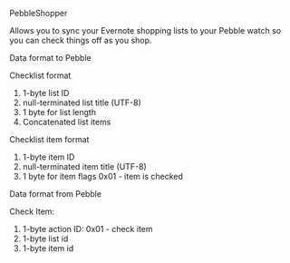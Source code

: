 PebbleShopper

Allows you to sync your Evernote shopping lists to your Pebble watch so you can check things off as you shop.

Data format to Pebble

Checklist format
1. 1-byte list ID
2. null-terminated list title (UTF-8)
3. 1 byte for list length
4. Concatenated list items

Checklist item format
1. 1-byte item ID
2. null-terminated item title (UTF-8)
3. 1 byte for item flags
    0x01 - item is checked


Data format from Pebble

Check Item:
1. 1-byte action ID: 0x01 - check item
2. 1-byte list id
3. 1-byte item id


